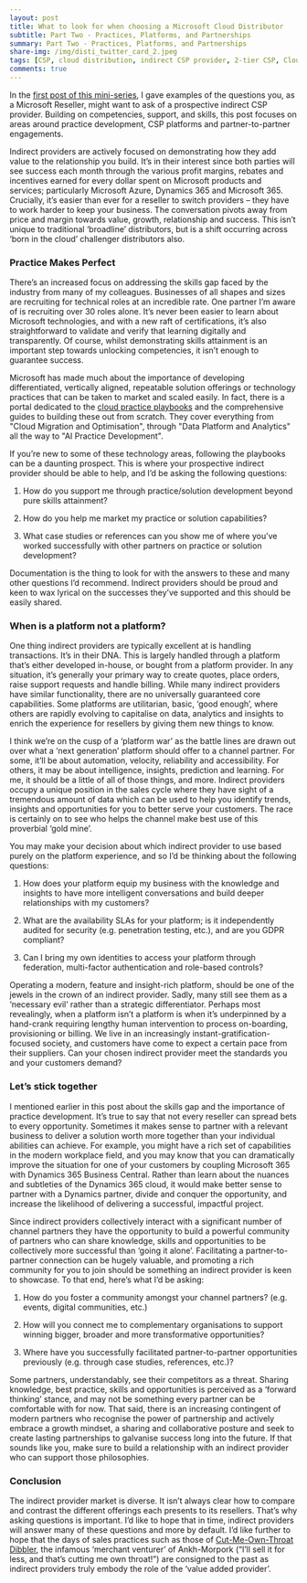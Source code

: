 ```yaml
---
layout: post
title: What to look for when choosing a Microsoft Cloud Distributor
subtitle: Part Two - Practices, Platforms, and Partnerships
summary: Part Two - Practices, Platforms, and Partnerships
share-img: /img/disti_twitter_card_2.jpeg
tags: [CSP, cloud distribution, indirect CSP provider, 2-tier CSP, Cloud Solutions Provider, Microsoft Azure, Microsoft 365, Dynamics 365]
comments: true
---
```

In the [first post of this mini-series](https://jamesbmarshall.com/2019/01/27/choosing-a-cloud-disti/ "Part One: Competencies, Support and Skills"), I gave examples of the questions you, as a Microsoft Reseller, might want to ask of a prospective indirect CSP provider. Building on competencies, support, and skills, this post focuses on areas around practice development, CSP platforms and partner-to-partner engagements.

Indirect providers are actively focused on demonstrating how they add value to the relationship you build. It’s in their interest since both parties will see success each month through the various profit margins, rebates and incentives earned for every dollar spent on Microsoft products and services; particularly Microsoft Azure, Dynamics 365 and Microsoft 365. Crucially, it’s easier than ever for a reseller to switch providers – they have to work harder to keep your business. The conversation pivots away from price and margin towards value, growth, relationship and success. This isn’t unique to traditional ‘broadline’ distributors, but is a shift occurring across ‘born in the cloud’ challenger distributors also.

### Practice Makes Perfect

There’s an increased focus on addressing the skills gap faced by the industry from many of my colleagues. Businesses of all shapes and sizes are recruiting for technical roles at an incredible rate. One partner I’m aware of is recruiting over 30 roles alone. It’s never been easier to learn about Microsoft technologies, and with a new raft of certifications, it’s also straightforward to validate and verify that learning digitally and transparently. Of course, whilst demonstrating skills attainment is an important step towards unlocking competencies, it isn’t enough to guarantee success.

Microsoft has made much about the importance of developing differentiated, vertically aligned, repeatable solution offerings or technology practices that can be taken to market and scaled easily. In fact, there is a portal dedicated to the [cloud practice playbooks](https://partner.microsoft.com/en-cy/campaigns/cloud-practice-playbooks "Cloud Practice Playbooks") and the comprehensive guides to building these out from scratch. They cover everything from "Cloud Migration and Optimisation", through "Data Platform and Analytics" all the way to "AI Practice Development". 

If you’re new to some of these technology areas, following the playbooks can be a daunting prospect. This is where your prospective indirect provider should be able to help, and I’d be asking the following questions:

1.	How do you support me through practice/solution development beyond pure skills attainment?

2.	How do you help me market my practice or solution capabilities?

3.	What case studies or references can you show me of where you’ve worked successfully with other partners on practice or solution development?

Documentation is the thing to look for with the answers to these and many other questions I’d recommend. Indirect providers should be proud and keen to wax lyrical on the successes they’ve supported and this should be easily shared.

### When is a platform not a platform?

One thing indirect providers are typically excellent at is handling transactions. It’s in their DNA. This is largely handled through a platform that’s either developed in-house, or bought from a platform provider. In any situation, it’s generally your primary way to create quotes, place orders, raise support requests and handle billing. While many indirect providers have similar functionality, there are no universally guaranteed core capabilities. Some platforms are utilitarian, basic, ‘good enough’, where others are rapidly evolving to capitalise on data, analytics and insights to enrich the experience for resellers by giving them new things to know.

I think we’re on the cusp of a ‘platform war’ as the battle lines are drawn out over what a ‘next generation’ platform should offer to a channel partner. For some, it’ll be about automation, velocity, reliability and accessibility. For others, it may be about intelligence, insights, prediction and learning. For me, it should be a little of all of those things, and more. Indirect providers occupy a unique position in the sales cycle where they have sight of a tremendous amount of data which can be used to help you identify trends, insights and opportunities for you to better serve your customers. The race is certainly on to see who helps the channel make best use of this proverbial ‘gold mine’.

You may make your decision about which indirect provider to use based purely on the platform experience, and so I’d be thinking about the following questions:

1.	How does your platform equip my business with the knowledge and insights to have more intelligent conversations and build deeper relationships with my customers?

2.	What are the availability SLAs for your platform; is it independently audited for security (e.g. penetration testing, etc.), and are you GDPR compliant?

3.	Can I bring my own identities to access your platform through federation, multi-factor authentication and role-based controls?

Operating a modern, feature and insight-rich platform, should be one of the jewels in the crown of an indirect provider. Sadly, many still see them as a ‘necessary evil’ rather than a strategic differentiator. Perhaps most revealingly, when a platform isn’t a platform is when it’s underpinned by a hand-crank requiring lengthy human intervention to process on-boarding, provisioning or billing. We live in an increasingly instant-gratification-focused society, and customers have come to expect a certain pace from their suppliers. Can your chosen indirect provider meet the standards you and your customers demand?

### Let’s stick together

I mentioned earlier in this post about the skills gap and the importance of practice development. It’s true to say that not every reseller can spread bets to every opportunity. Sometimes it makes sense to partner with a relevant business to deliver a solution worth more together than your individual abilities can achieve. For example, you might have a rich set of capabilities in the modern workplace field, and you may know that you can dramatically improve the situation for one of your customers by coupling Microsoft 365 with Dynamics 365 Business Central. Rather than learn about the nuances and subtleties of the Dynamics 365 cloud, it would make better sense to partner with a Dynamics partner, divide and conquer the opportunity, and increase the likelihood of delivering a successful, impactful project.

Since indirect providers collectively interact with a significant number of channel partners they have the opportunity to build a powerful community of partners who can share knowledge, skills and opportunities to be collectively more successful than ‘going it alone’. Facilitating a partner-to-partner connection can be hugely valuable, and promoting a rich community for you to join should be something an indirect provider is keen to showcase. To that end, here’s what I’d be asking:

1.	How do you foster a community amongst your channel partners? (e.g. events, digital communities, etc.)

2.	How will you connect me to complementary organisations to support winning bigger, broader and more transformative opportunities?

3.	Where have you successfully facilitated partner-to-partner opportunities previously (e.g. through case studies, references, etc.)?

Some partners, understandably, see their competitors as a threat. Sharing knowledge, best practice, skills and opportunities is perceived as a ‘forward thinking’ stance, and may not be something every partner can be comfortable with for now. That said, there is an increasing contingent of modern partners who recognise the power of partnership and actively embrace a growth mindset, a sharing and collaborative posture and seek to create lasting partnerships to galvanise success long into the future. If that sounds like you, make sure to build a relationship with an indirect provider who can support those philosophies.

### Conclusion

The indirect provider market is diverse. It isn’t always clear how to compare and contrast the different offerings each presents to its resellers. That’s why asking questions is important. I’d like to hope that in time, indirect providers will answer many of these questions and more by default. I’d like further to hope that the days of sales practices such as those of [Cut-Me-Own-Throat Dibbler](https://discworld.fandom.com/wiki/Cut-Me-Own-Throat_Dibbler), the infamous ‘merchant venturer’ of Ankh-Morpork (“I’ll sell it for less, and that’s cutting me own throat!”) are consigned to the past as indirect providers truly embody the role of the ‘value added provider’.